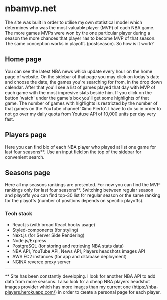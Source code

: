 # nbamvp.net
  The site was built in order to utilise my own statistical model which determines who was the most valuable player (MVP) of each NBA game. The more games MVPs were won by the one particular player during a season the more chances that player has to become MVP of that season. The same conception works in playoffs (postseason). So how is it work?
## Home page
  You can see the latest NBA news which update every hour on the home page of website. On the sidebar of that page you may click on today's date and choose the date, the games you're searching for from, in the drop down calendar. After that you'll see a list of games played that day with MVP of each game with the most impresive stats beside him. If you click on the button 'watch' under the game's box you'll get some highlights of that game. The number of games with highlights is restricted by the number of that games on the YouTube channel 'Ximo Pierto'. I have to do so in order to not go over my daily quota from Youtube API of 10,000 units per day very fast.
## Players page
  Here you can find bio of each NBA player who played at list one game for last four seasons**. Use an input field on the top of the sidebar for convenient search.
## Seasons page
Here all my seasons rankings are presented. For now you can find the MVP rankings only for last four seasons**. Switching between regular season and playoffs you can find top-30 list for regular season or the same ranking for the playoffs (number of positions depends on  specific playoffs). 
### Tech stack
- React.js (with broad React hooks usage)
- Styled-components (for styling)
- Next.js (for Server Side Rendering)
- Node.js/Express
- PostgreSQL (for storing and retrieving NBA stats data)
- NBA API, YouTube API, News API, Players headshots images API
- AWS EC2 instances (for app and database deployment)
- NGINX reverce proxy server 
_______________________________________________________________________________________________________________________________

** Site has been constantly developing. I look for another NBA API to add data from more seasons. I also look for a cheap NBA players headshot images provider which has more images than my current one (https://nba-players.herokuapp.com/) in order to create a personal page for each player. 
